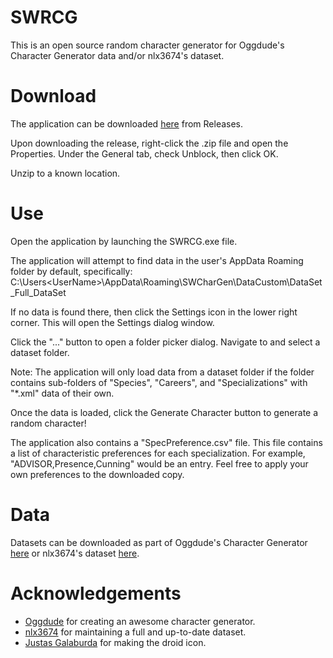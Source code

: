 # SWRCG
This is an open source random character generator for Oggdude's Character Generator data and/or nlx3674's dataset.

# Download
The application can be downloaded [here](https://github.com/mellondil/SWRCG/releases) from Releases.

Upon downloading the release, right-click the .zip file and open the Properties. Under the General tab, check Unblock, then click OK.

Unzip to a known location.

# Use
Open the application by launching the SWRCG.exe file.

The application will attempt to find data in the user's AppData Roaming folder by default, specifically: C:\Users\<UserName>\AppData\Roaming\SWCharGen\DataCustom\DataSet_Full_DataSet

If no data is found there, then click the Settings icon in the lower right corner. This will open the Settings dialog window.

Click the "..." button to open a folder picker dialog. Navigate to and select a dataset folder.

Note: The application will only load data from a dataset folder if the folder contains sub-folders of "Species", "Careers", and "Specializations" with "*.xml" data of their own.

Once the data is loaded, click the Generate Character button to generate a random character!

The application also contains a "SpecPreference.csv" file. This file contains a list of characteristic preferences for each specialization. For example, "ADVISOR,Presence,Cunning" would be an entry. Feel free to apply your own preferences to the downloaded copy.

# Data
Datasets can be downloaded as part of Oggdude's Character Generator [here](https://www.swrpgcommunity.com/gm-resources/apps-dice-utilities/oggdudes-generator) or nlx3674's dataset [here](https://github.com/nlx3647/dataset).

# Acknowledgements
* [Oggdude](https://legendsofthegalaxy.com/Oggdude/) for creating an awesome character generator.
* [nlx3674](https://github.com/nlx3647) for maintaining a full and up-to-date dataset.
* [Justas Galaburda](https://iconstore.co/author/justas-galaburda) for making the droid icon.
